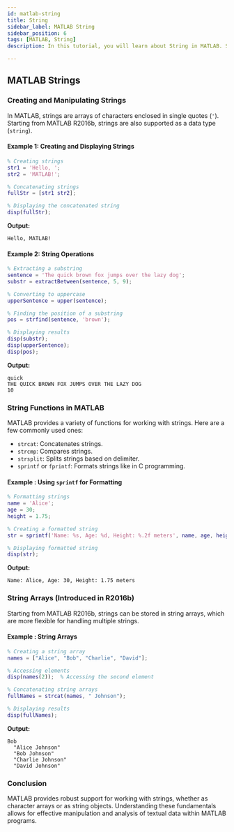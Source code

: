 ```yaml
---
id: matlab-string
title: String
sidebar_label: MATLAB String
sidebar_position: 6
tags: [MATLAB, String]
description: In this tutorial, you will learn about String in MATLAB. Strings are arrays of characters enclosed in single quotes (`'`). Starting from MATLAB R2016b, strings are also supported as a data type (`string`).

---
```

## MATLAB Strings

### Creating and Manipulating Strings

In MATLAB, strings are arrays of characters enclosed in single quotes (`'`). Starting from MATLAB R2016b, strings are also supported as a data type (`string`).

#### Example 1: Creating and Displaying Strings

```matlab
% Creating strings
str1 = 'Hello, ';
str2 = 'MATLAB!';

% Concatenating strings
fullStr = [str1 str2];

% Displaying the concatenated string
disp(fullStr);
```

**Output:**
```
Hello, MATLAB!
```

#### Example 2: String Operations

```matlab
% Extracting a substring
sentence = 'The quick brown fox jumps over the lazy dog';
substr = extractBetween(sentence, 5, 9);

% Converting to uppercase
upperSentence = upper(sentence);

% Finding the position of a substring
pos = strfind(sentence, 'brown');

% Displaying results
disp(substr);
disp(upperSentence);
disp(pos);
```

**Output:**
```
quick
THE QUICK BROWN FOX JUMPS OVER THE LAZY DOG
10
```

### String Functions in MATLAB

MATLAB provides a variety of functions for working with strings. Here are a few commonly used ones:

- `strcat`: Concatenates strings.
- `strcmp`: Compares strings.
- `strsplit`: Splits strings based on delimiter.
- `sprintf` or `fprintf`: Formats strings like in C programming.

#### Example : Using `sprintf` for Formatting

```matlab
% Formatting strings
name = 'Alice';
age = 30;
height = 1.75;

% Creating a formatted string
str = sprintf('Name: %s, Age: %d, Height: %.2f meters', name, age, height);

% Displaying formatted string
disp(str);
```

**Output:**
```
Name: Alice, Age: 30, Height: 1.75 meters
```

### String Arrays (Introduced in R2016b)

Starting from MATLAB R2016b, strings can be stored in string arrays, which are more flexible for handling multiple strings.

#### Example : String Arrays

```matlab
% Creating a string array
names = ["Alice", "Bob", "Charlie", "David"];

% Accessing elements
disp(names(2));  % Accessing the second element

% Concatenating string arrays
fullNames = strcat(names, " Johnson");

% Displaying results
disp(fullNames);
```

**Output:**
```
Bob
  "Alice Johnson"
  "Bob Johnson"
  "Charlie Johnson"
  "David Johnson"
```

### Conclusion

MATLAB provides robust support for working with strings, whether as character arrays or as string objects. Understanding these fundamentals allows for effective manipulation and analysis of textual data within MATLAB programs.
